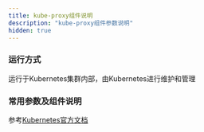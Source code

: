 ```yaml
---
title: kube-proxy组件说明
description: "kube-proxy组件参数说明"
hidden: true
---
```



### 运行方式
 
运行于Kubernetes集群内部，由Kubernetes进行维护和管理


### 常用参数及组件说明

参考[Kubernetes官方文档](https://kubernetes.io/docs/reference/command-line-tools-reference/kube-proxy/)